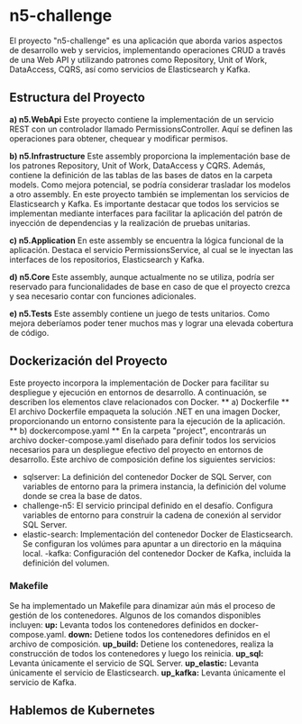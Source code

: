 # n5-challenge
El proyecto "n5-challenge" es una aplicación que aborda varios aspectos de desarrollo web y servicios, implementando operaciones CRUD a través de una Web API y utilizando patrones como Repository, Unit of Work, DataAccess, CQRS, así como servicios de Elasticsearch y Kafka.

## Estructura del Proyecto

**a) n5.WebApi**
Este proyecto contiene la implementación de un servicio REST con un controlador llamado PermissionsController. Aquí se definen las operaciones para obtener, chequear y modificar permisos.

**b) n5.Infrastructure**
Este assembly proporciona la implementación base de los patrones Repository, Unit of Work, DataAccess y CQRS. Además, contiene la definición de las tablas de las bases de datos en la carpeta models. Como mejora potencial, se podría considerar trasladar los modelos a otro assembly. En este proyecto también se implementan los servicios de Elasticsearch y Kafka. Es importante destacar que todos los servicios se implementan mediante interfaces para facilitar la aplicación del patrón de inyección de dependencias y la realización de pruebas unitarias.

**c) n5.Application**
En este assembly se encuentra la lógica funcional de la aplicación. Destaca el servicio PermissionsService, al cual se le inyectan las interfaces de los repositorios, Elasticsearch y Kafka.

**d) n5.Core**
Este assembly, aunque actualmente no se utiliza, podría ser reservado para funcionalidades de base en caso de que el proyecto crezca y sea necesario contar con funciones adicionales.

**e) n5.Tests**
Este assembly contiene un juego de tests unitarios. Como mejora deberíamos poder tener muchos mas y lograr una elevada cobertura de código.

## Dockerización del Proyecto
Este proyecto incorpora la implementación de Docker para facilitar su despliegue y ejecución en entornos de desarrollo. A continuación, se describen los elementos clave relacionados con Docker.
** a) Dockerfile **
El archivo Dockerfile empaqueta la solución .NET en una imagen Docker, proporcionando un entorno consistente para la ejecución de la aplicación.
** b) dockercompose.yaml **
En la carpeta "project", encontrarás un archivo docker-compose.yaml diseñado para definir todos los servicios necesarios para un despliegue efectivo del proyecto en entornos de desarrollo. Este archivo de composición define los siguientes servicios:
- sqlserver: La definición del contenedor Docker de SQL Server, con variables de entorno para la primera instancia, la definición del volume donde se crea la base de datos.
- challenge-n5: El servicio principal definido en el desafío. Configura variables de entorno para construir la cadena de conexión al servidor SQL Server.
- elastic-search: Implementación del contenedor Docker de Elasticsearch. Se configuran los volúmes para apuntar a un directorio en la máquina local.
-kafka: Configuración del contenedor Docker de Kafka, incluida la definición del volumen.

### Makefile
Se ha implementado un Makefile para dinamizar aún más el proceso de gestión de los contenedores. Algunos de los comandos disponibles incluyen:
**up:** Levanta todos los contenedores definidos en docker-compose.yaml.
**down:** Detiene todos los contenedores definidos en el archivo de composición.
**up_build:** Detiene los contenedores, realiza la construcción de todos los contenedores y luego los reinicia.
**up_sql:** Levanta únicamente el servicio de SQL Server.
**up_elastic:** Levanta únicamente el servicio de Elasticsearch.
**up_kafka:** Levanta únicamente el servicio de Kafka.

## Hablemos de Kubernetes



